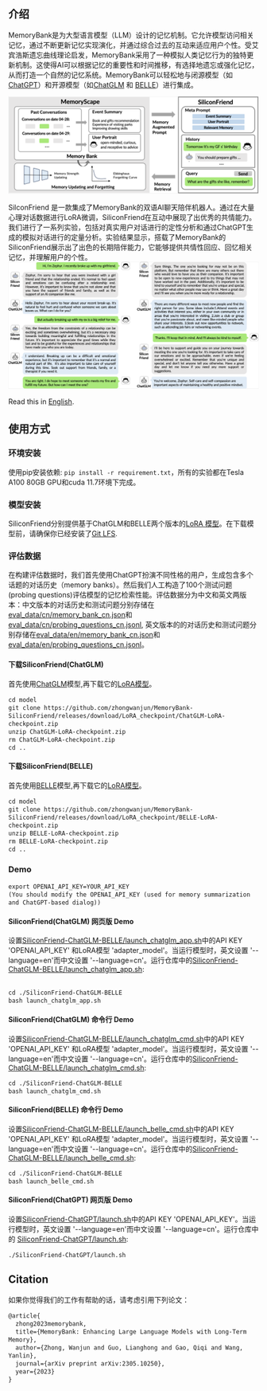 ## 介绍

MemoryBank是为大型语言模型（LLM）设计的记忆机制。它允许模型访问相关记忆，通过不断更新记忆实现演化，并通过综合过去的互动来适应用户个性。受艾宾浩斯遗忘曲线理论启发，MemoryBank采用了一种模拟人类记忆行为的独特更新机制。这使得AI可以根据记忆的重要性和时间推移，有选择地遗忘或强化记忆，从而打造一个自然的记忆系统。MemoryBank可以轻松地与闭源模型（如[ChatGPT](https://chat.openai.com)）和开源模型（如[ChatGLM](https://github.com/THUDM/ChatGLM-6B) 和 [BELLE](https://github.com/LianjiaTech/BELLE)）进行集成。 

![](resources/framework.png)

SilconFriend 是一款集成了MemoryBank的双语AI聊天陪伴机器人。通过在大量心理对话数据进行LoRA微调，SiliconFriend在互动中展现了出优秀的共情能力。我们进行了一系列实验，包括对真实用户对话进行的定性分析和通过ChatGPT生成的模拟对话进行的定量分析。实验结果显示，搭载了MemoryBank的SiliconFriend展示出了出色的长期陪伴能力，它能够提供共情性回应、回忆相关记忆，并理解用户的个性。
![](resources/chat_comparison.png)

Read this in [English](README_en.md).

## 使用方式

### 环境安装

使用pip安装依赖: `pip install -r requirement.txt`，所有的实验都在Tesla A100 80GB GPU和cuda 11.7环境下完成。

### 模型安装
SiliconFriend分别提供基于ChatGLM和BELLE两个版本的[LoRA 模型](https://github.com/zhongwanjun/MemoryBank-SiliconFriend/releases/tag/LoRA_checkpoint)。在下载模型前，请确保你已经安装了[Git LFS](https://docs.github.com/zh/repositories/working-with-files/managing-large-files/installing-git-large-file-storage).

### 评估数据
在构建评估数据时，我们首先使用ChatGPT扮演不同性格的用户，生成包含多个话题的对话历史（memory banks）。然后我们人工构造了100个测试问题(probing questions)评估模型的记忆检索性能。评估数据分为中文和英文两版本：中文版本的对话历史和测试问题分别存储在[eval_data/cn/memory_bank_cn.json](eval_data/cn/memory_bank_cn.json)和[eval_data/cn/probing_questions_cn.jsonl](eval_data/cn/probing_questions_cn.jsonl), 英文版本的的对话历史和测试问题分别存储在[eval_data/en/memory_bank_cn.json](eval_data/cn/memory_bank_cn.json)和[eval_data/en/probing_questions_cn.jsonl](eval_data/cn/probing_questions_cn.jsonl)。

#### 下载SiliconFriend(ChatGLM)
首先使用[ChatGLM](https://huggingface.co/THUDM/chatglm-6b)模型,再下载它的[LoRA模型](https://github.com/zhongwanjun/MemoryBank-SiliconFriend/releases/download/LoRA_checkpoint/ChatGLM-LoRA-checkpoint.zip)。

```shell
cd model
git clone https://github.com/zhongwanjun/MemoryBank-SiliconFriend/releases/download/LoRA_checkpoint/ChatGLM-LoRA-checkpoint.zip
unzip ChatGLM-LoRA-checkpoint.zip
rm ChatGLM-LoRA-checkpoint.zip
cd ..
```

#### 下载SiliconFriend(BELLE)
首先使用[BELLE](https://huggingface.co/BelleGroup/BELLE-LLaMA-7B-2M-enc)模型,再下载它的[LoRA模型](https://github.com/zhongwanjun/MemoryBank-SiliconFriend/releases/download/LoRA_checkpoint/BELLE-LoRA-checkpoint.zip)。

```shell
cd model
git clone https://github.com/zhongwanjun/MemoryBank-SiliconFriend/releases/download/LoRA_checkpoint/BELLE-LoRA-checkpoint.zip
unzip BELLE-LoRA-checkpoint.zip
rm BELLE-LoRA-checkpoint.zip
cd ..
```

### Demo
```
export OPENAI_API_KEY=YOUR_API_KEY
(You should modify the OPENAI_API_KEY (used for memory summarization and ChatGPT-based dialog))
```
#### SiliconFriend(ChatGLM) 网页版 Demo

设置[SiliconFriend-ChatGLM-BELLE/launch_chatglm_app.sh](SiliconFriend-ChatGLM-BELLE/launch_chatglm_app.sh)中的API KEY 'OPENAI_API_KEY' 和LoRA模型 'adapter_model'。当运行模型时，英文设置 '--language=en'而中文设置 '--language=cn'。运行仓库中的[SiliconFriend-ChatGLM-BELLE/launch_chatglm_app.sh](SiliconFriend-ChatGLM-BELLE/launch_chatglm_app.sh):

```shell

cd ./SiliconFriend-ChatGLM-BELLE
bash launch_chatglm_app.sh
```

#### SiliconFriend(ChatGLM) 命令行 Demo

设置[SiliconFriend-ChatGLM-BELLE/launch_chatglm_cmd.sh](SiliconFriend-ChatGLM-BELLE/launch_chatglm_cmd.sh)中的API KEY 'OPENAI_API_KEY' 和LoRA模型 'adapter_model'。当运行模型时，英文设置 '--language=en'而中文设置 '--language=cn'。运行仓库中的[SiliconFriend-ChatGLM-BELLE/launch_chatglm_cmd.sh](SiliconFriend-ChatGLM-BELLE/launch_chatglm_cmd.sh):

```shell
cd ./SiliconFriend-ChatGLM-BELLE
bash launch_chatglm_cmd.sh
```
#### SiliconFriend(BELLE) 命令行 Demo

设置[SiliconFriend-ChatGLM-BELLE/launch_belle_cmd.sh](SiliconFriend-ChatGLM-BELLE/launch_belle_cmd.sh)中的API KEY 'OPENAI_API_KEY' 和LoRA模型 'adapter_model'。当运行模型时，英文设置 '--language=en'而中文设置 '--language=cn'。运行仓库中的[SiliconFriend-ChatGLM-BELLE/launch_belle_cmd.sh](SiliconFriend-ChatGLM-BELLE/launch_belle_cmd.sh):

```shell
cd ./SiliconFriend-ChatGLM-BELLE
bash launch_belle_cmd.sh
```

#### SiliconFriend(ChatGPT) 网页版 Demo

设置[SiliconFriend-ChatGPT/launch.sh](SiliconFriend-ChatGPT/launch.sh)中的API KEY 'OPENAI_API_KEY'。当运行模型时，英文设置 '--language=en'而中文设置 '--language=cn'。运行仓库中的 [SiliconFriend-ChatGPT/launch.sh](SiliconFriend-ChatGPT/launch.sh):

```shell
./SiliconFriend-ChatGPT/launch.sh
```

## Citation

如果你觉得我们的工作有帮助的话，请考虑引用下列论文：

```
@article{
  zhong2023memorybank,
  title={MemoryBank: Enhancing Large Language Models with Long-Term Memory},
  author={Zhong, Wanjun and Guo, Lianghong and Gao, Qiqi and Wang, Yanlin},
  journal={arXiv preprint arXiv:2305.10250},
  year={2023}
}
```
